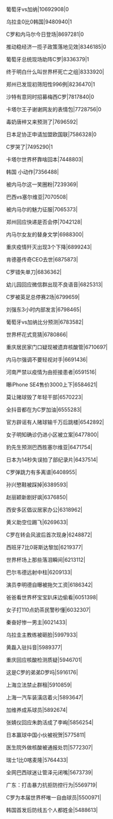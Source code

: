 葡萄牙vs加纳|10692908|0

乌拉圭0比0韩国|9480940|1

C罗和内马尔今日登场|8697281|0

推动稳经济一揽子政策落地见效|8346185|0

葡萄牙总统现场助阵C罗|8336379|1

终于明白什么叫世界杯死亡之组|8333920|

郑州已发现初筛阳性996例|8236470|1

沙特有意同时招募梅西C罗|7817840|0

卡塔尔王子谢谢网友的表情包|7728756|0

毒奶唐梓又来预测了|7696592|

日本足协正申请加盟欧国联|7586328|0

C罗哭了|7495290|1

卡塔尔世界杯靠啥回本|7448803|

韩国 小动作|7356488|

被内马尔这一笑圈粉|7239369|

巴西vs塞尔维亚|7070508|

被内马尔的魅力征服|7065373|

郑州回应快递是否会停|7042128|

内马尔女友的替身文学|6988300|

重庆疫情歼灭出现3个下降|6899243|

肯德基传奇CEO去世|6875873|

C罗错失单刀|6836362|

幼儿园回应微信群出现不良语音|6825313|

C罗被英足总停赛2场|6799659|

刘强东3小时内部发言|6798465|

葡萄牙vs加纳比分预测|6783582|

世界杯花式竞猜|6780866|

重庆居民家门口疑现被遗弃核酸管|6710697|

内马尔强调不要轻视对手|6691436|

河南严禁以疫情为由拒接患者|6591516|

曝iPhone SE4售价3000上下|6584621|

莫让赌球毁了年轻干部|6570223|

全抖音都在为C罗加油|6555283|

官方辟谣有人赌球输千万后跳楼|6542892|

女子明知确诊仍进小区被立案|6477800|

豹先生预测巴西胜塞尔维亚|6471754|

日本为14秒失误拍了部纪录片|6437514|

C罗弹跳力有多离谱|6408955|

孙兴慜鞋被踩掉|6389593|

赵丽颖新剧好飒|6376850|

西安多区倡议居家办公|6318962|

黄义助空位踢飞|6269633|

C罗在转会风波后首次现身|6248872|

西班牙7比0哥斯达黎加|6219377|

世界杯场上那些落泪瞬间|6213112|

巴尔韦德远射中柱|6209133|

演员李明德自曝被拖欠工资|6186342|

爸爸看世界杯宝宝趴床边偷看|6051398|

女子打110点奶茶民警秒懂|6032307|

秦奋好惨一男主|6021433|

乌拉圭主教练被砸脸|5997933|

黄磊入驻抖音|5989377|

重庆回应核酸检测质疑|5946701|

这是C罗的弟弟D罗吗|5916176|

上海立法禁止群租|5910859|

上海一汽车装潢店着火|5893647|

加维养成系球员|5892674|

张婧仪回应朱韵活成了李峋|5856254|

日本赢球中国小伙被祝贺|5775811|

医生院外做核酸被通报处罚|5772307|

瑞士1比0喀麦隆|5764433|

全网巴西球迷让管泽元闭嘴|5673739|

广东：打击暴力抗拒防控行为|5569719|

C罗为本届世界杯唯一自由球员|5500971|

韩国首发后防线五个人都姓金|5488613|

